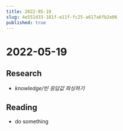 ```yaml
---
title: 2022-05-19
slug: 4e551d33-181f-e11f-fc25-a617a6fb2e06
published: true
---
```


# 2022-05-19

## Research

* *knowledge/빈 응답값 파싱하기*

## Reading

* do something

